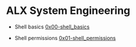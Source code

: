 # ALX System Engineering

- Shell basics [0x00-shell_basics](./0x00-shell_basics)

- Shell permissions [0x01-shell_permissions](./0x01-shell_permissions)
